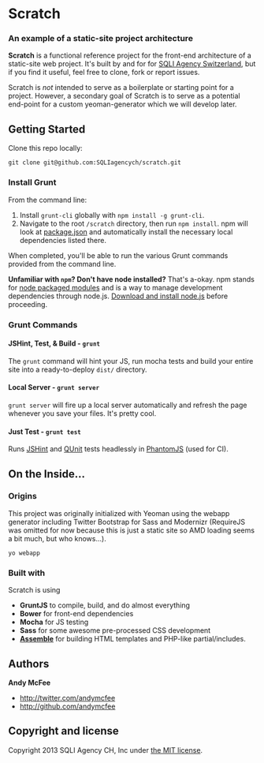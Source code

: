 Scratch
================
### An example of a static-site project architecture

**Scratch** is a functional reference project for the front-end architecture of a static-site web project.  It's built by and for for [SQLI Agency Switzerland](https://github.com/sqliagencych), but if you find it useful, feel free to clone, fork or report issues.  

Scratch is *not* intended to serve as a boilerplate or starting point for a project.  However, a secondary goal of Scratch is to serve as a potential end-point for a custom yeoman-generator which we will develop later. 

## Getting Started

Clone this repo locally:

`git clone git@github.com:SQLIagencych/scratch.git`

### Install Grunt

From the command line:

1. Install `grunt-cli` globally with `npm install -g grunt-cli`.
2. Navigate to the root `/scratch` directory, then run `npm install`. npm will look at [package.json](package.json) and automatically install the necessary local dependencies listed there.

When completed, you'll be able to run the various Grunt commands provided from the command line.

**Unfamiliar with `npm`? Don't have node installed?** That's a-okay. npm stands for [node packaged modules](http://npmjs.org/) and is a way to manage development dependencies through node.js. [Download and install node.js](http://nodejs.org/download/) before proceeding.


### Grunt Commands
#### JSHint, Test, & Build - `grunt`
The `grunt` command will hint your JS, run mocha tests and build your entire site into a ready-to-deploy `dist/` directory.

#### Local Server - `grunt server`
`grunt server` will fire up a local server automatically and refresh the page whenever you save your files. It's pretty cool.  

#### Just Test - `grunt test`
Runs [JSHint](http://jshint.com) and [QUnit](http://qunitjs.com/) tests headlessly in [PhantomJS](http://phantomjs.org/) (used for CI).


## On the Inside...

### Origins

This project was originally initialized with Yeoman using the webapp generator including Twitter Bootstrap for Sass and Modernizr (RequireJS was omitted for now because this is just a static site so AMD loading seems a bit much, but who knows...).  

`yo webapp` 

### Built with

Scratch is using 
- **GruntJS** to compile, build, and do almost everything
- **Bower** for front-end dependencies
- **Mocha** for JS testing
- **Sass** for some awesome pre-processed CSS development
- **[Assemble](http://assemble.io/)** for building HTML templates and PHP-like partial/includes.


## Authors

**Andy McFee**

+ <http://twitter.com/andymcfee>
+ <http://github.com/andymcfee>



## Copyright and license

Copyright 2013 SQLI Agency CH, Inc under [the MIT license](LICENSE).
